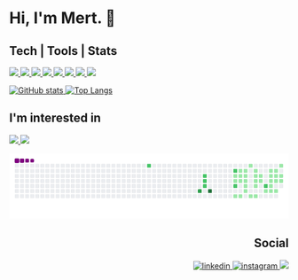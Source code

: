 # Hi, I'm Mert. 👋

## Tech | Tools | Stats

<p align='left'>
    <a href=''>
        <img src='https://img.shields.io/badge/c%23-%23239120.svg?style=for-the-badge&logo=c-sharp&logoColor=white' />
    </a>
      <a href=''>
        <img src='https://img.shields.io/badge/.NET-5C2D91?style=for-the-badge&logo=.net&logoColor=white' />
    </a>
     <a href=''>
        <img src='https://img.shields.io/badge/Python-14354C?style=for-the-badge&logo=python&logoColor=white' />
    </a>
    <a href=''>
        <img src='https://img.shields.io/badge/JavaScript-323330?style=for-the-badge&logo=javascript&logoColor=F7DF1E' />
    </a>
    <a href=''>
        <img src='https://img.shields.io/badge/HTML5-E34F26?style=for-the-badge&logo=html5&logoColor=white' />
    </a>
       <a href=''>
        <img src='https://img.shields.io/badge/CSS3-1572B6?style=for-the-badge&logo=css3&logoColor=white' />
    </a>
    <a href=''>
        <img src='https://img.shields.io/badge/Microsoft_SQL_Server-CC2927?style=for-the-badge&logo=microsoft-sql-server&logoColor=white' />
    </a>
     <a href=''>
        <img src='https://img.shields.io/badge/SQLite-07405E?style=for-the-badge&logo=sqlite&logoColor=white' />
    
</p>
<p align="left">
    <a href="https://github.com/anuraghazra/github-readme-stats">
      <img src="https://github-readme-stats.vercel.app/api?username=MertPlc&theme=dark&show_icons=true&&cache_seconds=1900&count_private=true" alt="GitHub stats" height="190" >  
    </a>
    <a href="https://github.com/anuraghazra/github-readme-stats">
      <img src="https://github-readme-stats.vercel.app/api/top-langs/?username=MertPlc&theme=dark&layout=compact&langs_count=10" alt="Top Langs" heigth="190">
    </a>
</p>

<!-- Im interested in-->

## I'm interested in

<p align="left">
   <a href=''>
        <img src='https://img.shields.io/badge/Java-ED8B00?style=for-the-badge&logo=java&logoColor=white' />
    </a>   
    <a href=''>
        <img src='https://img.shields.io/badge/MySQL-00000F?style=for-the-badge&logo=mysql&logoColor=white' />
    </a>
</p>

![Snake Eating away my contributions](https://github.com/MertPlc/MertPlc/blob/output/github-contribution-grid-snake.gif)

<h2 align='right'> Social </h2>
<p align="right">
    <a href="https://www.linkedin.com/in/mert-palac%C4%B1o%C4%9Flu/">
        <img src=https://img.shields.io/badge/LinkedIn-0077B5?style=for-the-badge&logo=linkedin&logoColor=white' alt='linkedin' height='30'>
    </a>
    <a href="https://www.instagram.com/mert.palacioglu/?hl=tr">
        <img src='https://img.shields.io/badge/Instagram-E4405F?style=for-the-badge&logo=instagram&logoColor=white' alt='instagram' height='30'>
    </a>
    <a href='https://medium.com/@mertpalacioglu' target="_blank">
        <img src='https://img.shields.io/badge/Medium-12100E?style=for-the-badge&logo=medium&logoColor=white' />
    </a>
</p>
